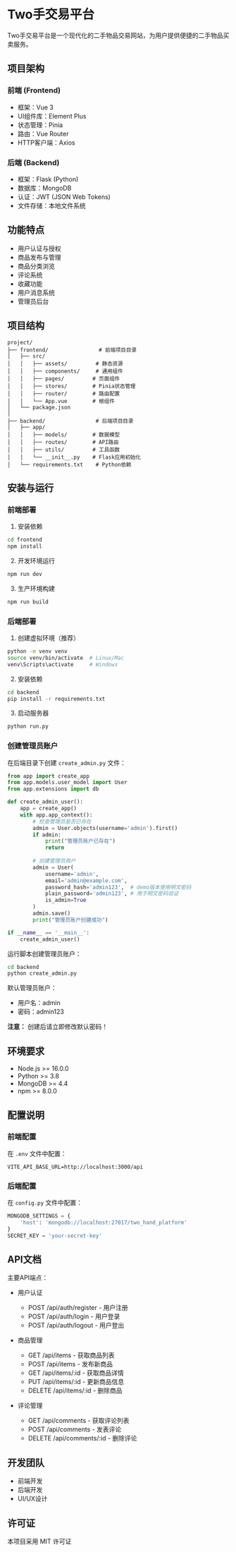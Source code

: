 # Two手交易平台

Two手交易平台是一个现代化的二手物品交易网站，为用户提供便捷的二手物品买卖服务。

## 项目架构

### 前端 (Frontend)
- 框架：Vue 3
- UI组件库：Element Plus
- 状态管理：Pinia
- 路由：Vue Router
- HTTP客户端：Axios

### 后端 (Backend)
- 框架：Flask (Python)
- 数据库：MongoDB
- 认证：JWT (JSON Web Tokens)
- 文件存储：本地文件系统

## 功能特点

- 用户认证与授权
- 商品发布与管理
- 商品分类浏览
- 评论系统
- 收藏功能
- 用户消息系统
- 管理员后台

## 项目结构

```
project/
├── frontend/                # 前端项目目录
│   ├── src/
│   │   ├── assets/         # 静态资源
│   │   ├── components/     # 通用组件
│   │   ├── pages/         # 页面组件
│   │   ├── stores/        # Pinia状态管理
│   │   ├── router/        # 路由配置
│   │   └── App.vue        # 根组件
│   └── package.json
│
├── backend/                # 后端项目目录
│   ├── app/
│   │   ├── models/        # 数据模型
│   │   ├── routes/        # API路由
│   │   ├── utils/         # 工具函数
│   │   └── __init__.py    # Flask应用初始化
│   └── requirements.txt    # Python依赖
```

## 安装与运行

### 前端部署

1. 安装依赖
```bash
cd frontend
npm install
```

2. 开发环境运行
```bash
npm run dev
```

3. 生产环境构建
```bash
npm run build
```

### 后端部署

1. 创建虚拟环境（推荐）
```bash
python -m venv venv
source venv/bin/activate  # Linux/Mac
venv\Scripts\activate     # Windows
```

2. 安装依赖
```bash
cd backend
pip install -r requirements.txt
```

3. 启动服务器
```bash
python run.py
```

### 创建管理员账户

在后端目录下创建 `create_admin.py` 文件：

```python
from app import create_app
from app.models.user_model import User
from app.extensions import db

def create_admin_user():
    app = create_app()
    with app.app_context():
        # 检查管理员是否已存在
        admin = User.objects(username='admin').first()
        if admin:
            print("管理员账户已存在")
            return
        
        # 创建管理员用户
        admin = User(
            username='admin',
            email='admin@example.com',
            password_hash='admin123',  # demo版本使用明文密码
            plain_password='admin123', # 用于明文密码验证
            is_admin=True
        )
        admin.save()
        print("管理员账户创建成功")

if __name__ == '__main__':
    create_admin_user()
```

运行脚本创建管理员账户：
```bash
cd backend
python create_admin.py
```

默认管理员账户：
- 用户名：admin
- 密码：admin123

**注意：** 创建后请立即修改默认密码！

## 环境要求

- Node.js >= 16.0.0
- Python >= 3.8
- MongoDB >= 4.4
- npm >= 8.0.0

## 配置说明

### 前端配置
在 `.env` 文件中配置：
```
VITE_API_BASE_URL=http://localhost:3000/api
```

### 后端配置
在 `config.py` 文件中配置：
```python
MONGODB_SETTINGS = {
    'host': 'mongodb://localhost:27017/two_hand_platform'
}
SECRET_KEY = 'your-secret-key'
```

## API文档

主要API端点：

- 用户认证
  - POST /api/auth/register - 用户注册
  - POST /api/auth/login - 用户登录
  - POST /api/auth/logout - 用户登出

- 商品管理
  - GET /api/items - 获取商品列表
  - POST /api/items - 发布新商品
  - GET /api/items/:id - 获取商品详情
  - PUT /api/items/:id - 更新商品信息
  - DELETE /api/items/:id - 删除商品

- 评论管理
  - GET /api/comments - 获取评论列表
  - POST /api/comments - 发表评论
  - DELETE /api/comments/:id - 删除评论

## 开发团队

- 前端开发
- 后端开发
- UI/UX设计

## 许可证

本项目采用 MIT 许可证 
